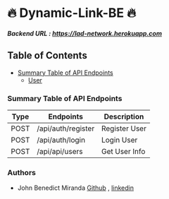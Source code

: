 # 🔥 Dynamic-Link-BE 🔥

##### Backend URL : https://lad-network.herokuapp.com

## Table of Contents

- [Summary Table of API Endpoints](#summary-table-of-api-endpoints)
  - [User](#user)

### Summary Table of API Endpoints

| Type | Endpoints          | Description               |
| ---- | ------------------ | ------------------------- |
| POST | /api/auth/register | Register User |
| POST | /api/auth/login | Login User |
| POST | /api/api/users     | Get User Info             |

### Authors

- John Benedict Miranda [Github](https://github.com/john2796) , [linkedin](https://www.linkedin.com/in/john-benedict-miranda-7b2357180/)
